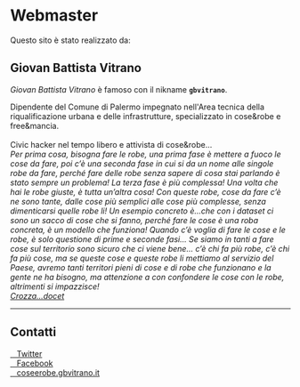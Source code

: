 # Webmaster

Questo sito è stato realizzato da:

## Giovan Battista Vitrano

_Giovan Battista Vitrano_ è famoso con il nikname **`gbvitrano`**.

Dipendente del Comune di Palermo impegnato nell'Area tecnica della riqualificazione urbana e delle infrastrutture, specializzato in cose&robe e free&mancia.
<br><br>
Civic hacker nel tempo libero e attivista di cose&robe...
<br>
*Per prima cosa, bisogna fare le robe, una prima fase è mettere a fuoco le cose da fare, poi c’è una seconda fase in cui si da un nome alle singole robe da fare, perché fare delle robe senza sapere di cosa stai parlando è stato sempre un problema! La terza fase è più complessa!*
*Una volta che hai le robe giuste, è tutta un’altra cosa!*
*Con queste robe, cose da fare c’è ne sono tante, dalle cose più semplici alle cose più complesse, senza dimenticarsi quelle robe li!*
*Un esempio concreto è…che con i dataset ci sono un sacco di cose che si fanno, perché fare le cose è una roba concreta, è un modello che funziona!*
*Quando c’è voglia di fare le cose e le robe, è solo questione di prime e seconde fasi…*
*Se siamo in tanti a fare cose sul territorio sono sicuro che ci viene bene… c’è chi fa più robe, c’è chi fa più cose, ma se queste cose e queste robe li mettiamo al servizio del Paese, avremo tanti territori pieni di cose e di robe che funzionano e la gente ne ha bisogno, ma attenzione a con confondere le cose con le robe, altrimenti si impazzisce!*<br>
*[Crozza…docet](https://youtu.be/ZF20yFbJRXU?t=1m01s)*

---

## Contatti
<a href="https://twitter.com/gbvitrano" title="Twitter" target="_blank"><i class="fa fa-twitter-square"></i>&nbsp;&nbsp; Twitter</a><br>
<a href="https://www.facebook.com/gbvitrano" title="Facebook" target="_blank"><i class="fa fa-facebook-square"></i>&nbsp;&nbsp; Facebook</a><br>
<a href="https://coseerobe.gbvitrano.it/" title="coseerobe.gbvitrano.it" target="_blank"><i class="fa fa-globe"></i>&nbsp;&nbsp; coseerobe.gbvitrano.it</a><br>